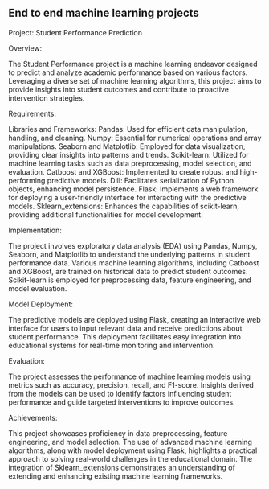 ## End to end machine learning projects

Project: Student Performance Prediction

Overview:

The Student Performance project is a machine learning endeavor designed to predict and analyze academic performance based on various factors. 
Leveraging a diverse set of machine learning algorithms, this project aims to provide insights into student outcomes and contribute to proactive intervention strategies.


Requirements:

Libraries and Frameworks:
Pandas: Used for efficient data manipulation, handling, and cleaning.
Numpy: Essential for numerical operations and array manipulations.
Seaborn and Matplotlib: Employed for data visualization, providing clear insights into patterns and trends.
Scikit-learn: Utilized for machine learning tasks such as data preprocessing, model selection, and evaluation.
Catboost and XGBoost: Implemented to create robust and high-performing predictive models.
Dill: Facilitates serialization of Python objects, enhancing model persistence.
Flask: Implements a web framework for deploying a user-friendly interface for interacting with the predictive models.
Sklearn_extensions: Enhances the capabilities of scikit-learn, providing additional functionalities for model development.

Implementation:

The project involves exploratory data analysis (EDA) using Pandas, Numpy, Seaborn, and Matplotlib to understand the underlying patterns in student performance data. Various machine learning algorithms, including Catboost and XGBoost, are trained on historical data to predict student outcomes. Scikit-learn is employed for preprocessing data, feature engineering, and model evaluation.

Model Deployment:

The predictive models are deployed using Flask, creating an interactive web interface for users to input relevant data and receive predictions about student performance. This deployment facilitates easy integration into educational systems for real-time monitoring and intervention.

Evaluation:

The project assesses the performance of machine learning models using metrics such as accuracy, precision, recall, and F1-score. Insights derived from the models can be used to identify factors influencing student performance and guide targeted interventions to improve outcomes.

Achievements:

This project showcases proficiency in data preprocessing, feature engineering, and model selection. The use of advanced machine learning algorithms, along with model deployment using Flask, highlights a practical approach to solving real-world challenges in the educational domain. The integration of Sklearn_extensions demonstrates an understanding of extending and enhancing existing machine learning frameworks.


